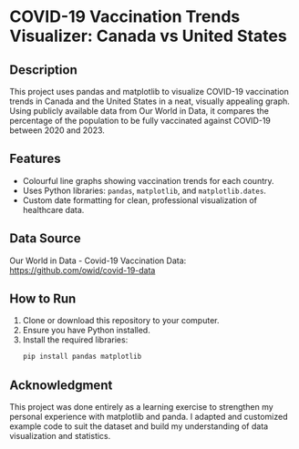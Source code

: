 # COVID-19 Vaccination Trends Visualizer: Canada vs United States

## Description
This project uses pandas and matplotlib to visualize COVID-19 vaccination trends in Canada and the United States in a neat, visually appealing graph. Using publicly available data from Our World in Data, it compares the percentage of the population to be fully vaccinated against COVID-19 between 2020 and 2023. 

## Features
- Colourful line graphs showing vaccination trends for each country.
- Uses Python libraries: `pandas`, `matplotlib`, and `matplotlib.dates`. 
- Custom date formatting for clean, professional visualization of healthcare data.

## Data Source
Our World in Data - Covid-19 Vaccination Data: https://github.com/owid/covid-19-data

## How to Run
1. Clone or download this repository to your computer.
2. Ensure you have Python installed.
3. Install the required libraries:
   ```bash
   pip install pandas matplotlib

## Acknowledgment 
This project was done entirely as a learning exercise to strengthen my personal experience with matplotlib and panda. I adapted and customized example code to suit the dataset and build my understanding of data visualization and statistics.
